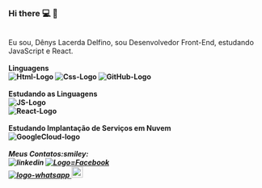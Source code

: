 ### Hi there :computer: :iphone:
<br>
Eu sou, Dênys Lacerda Delfino, sou Desenvolvedor Front-End, estudando JavaScript e React.
<br>
<br>
<strong>Linguagens<strong/>
<br>
<img src="https://img.shields.io/badge/HTML5-E34F26?style=for-the-badge&logo=html5&logoColor=white" alt="Html-Logo"/>
<img src="https://img.shields.io/badge/CSS3-1572B6?style=for-the-badge&logo=css3&logoColor=white" alt="Css-Logo"/>
<img src="https://img.shields.io/badge/GitHub-100000?style=for-the-badge&logo=github&logoColor=white" alt="GitHub-Logo"/>
<br>
<br>
 Estudando as Linguagens
 <br>
 <img src="https://img.shields.io/badge/JavaScript-F7DF1E?style=for-the-badge&logo=javascript&logoColor=black" alt="JS-Logo"/>
 <br>
 <img src="https://img.shields.io/badge/React-20232A?style=for-the-badge&logo=react&logoColor=61DAFB" alt="React-Logo"/>
 <br>
 <br>
 Estudando Implantação de Serviços em Nuvem
 <br>
 <img src="https://img.shields.io/badge/Google_Cloud-4285F4?style=for-the-badge&logo=google-cloud&logoColor=white" alt="GoogleCloud-logo"/>
 <br>
 <br>
 <i>Meus Contatos<i/>:smiley:
 <br>
 <a href="https://www.linkedin.com/in/denys-lacerda-delfino-6b6035250/">
 <img align="left" src="https://img.shields.io/badge/LinkedIn-0077B5?style=for-the-badge&logo=linkedin&logoColor=white" alt="linkedin"/>
 <a/>
 <a href="https://web.facebook.com/denys.lacerdadelfino.3">
 <img src="https://img.shields.io/badge/Facebook-1877F2?style=for-the-badge&logo=facebook&logoColor=white" alt="Logo=Facebook"/>
 <a/>
 <br>
 <a href="https://wa.me/5511989351716">
 <img src="https://img.shields.io/badge/WhatsApp-25D366?style=for-the-badge&logo=whatsapp&logoColor=white" alt="logo-whatsapp"/>
 
 <a hfer="https://www.instagram.com/denys.lacerdadelfino.3/">
 <img alt="icone do instagram uma camera dentro do quadrado" width="22px" src="https://cdn.jsdelivr.net/npm/simple-icons@v3/icons/instagram.svg"/>
 
 


